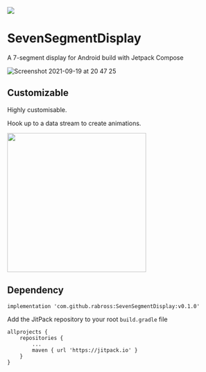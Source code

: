 [![](https://jitpack.io/v/rabross/SevenSegmentDisplay.svg)](https://jitpack.io/#rabross/SevenSegmentDisplay)

# SevenSegmentDisplay
A 7-segment display for Android build with Jetpack Compose

<img alt="Screenshot 2021-09-19 at 20 47 25" src="https://user-images.githubusercontent.com/3681815/133940972-bdf921c4-7567-4bd6-b5b9-e8a5d1d3ba74.png">

## Customizable
Highly customisable.

Hook up to a data stream to create animations.

<img width="320" src="https://user-images.githubusercontent.com/3681815/133637893-1fc3833e-e7b8-44b1-b7f4-48a8d42bd5e1.gif">

## Dependency

    implementation 'com.github.rabross:SevenSegmentDisplay:v0.1.0'

Add the JitPack repository to your root `build.gradle` file

    allprojects {
        repositories {
            ...
            maven { url 'https://jitpack.io' }
        }
    }
